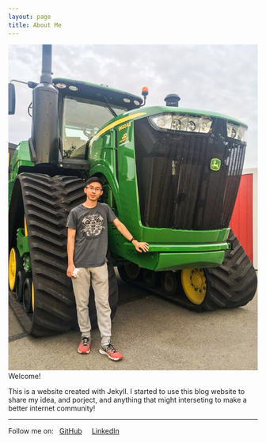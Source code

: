 ```yaml
---
layout: page
title: About Me
---
```

<!-- Using Embedded ruby to do calculation , se more detail: https://www.startuprocket.com/articles/a-quick-introduction-to-embedded-ruby-a-k-a-erb-eruby-->
![trophy.jpg](/assets/images/Social01.1.jpg)
Welcome!


This is a website created with Jekyll. I started to use this blog website to share my idea, and porject, and anything that might interseting to make a better internet community!

---

Follow me on:&nbsp;
<i class="fa fa-github" aria-hidden="true"></i>&nbsp;[GitHub](https://github.com/drago1234)&nbsp;&nbsp;&nbsp;
<i class="fa fa-linkedin" aria-hidden="true"></i>&nbsp;[LinkedIn](https://linkedin.com/)&nbsp;&nbsp;&nbsp;
